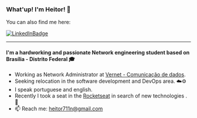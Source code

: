 ### What'up! I'm Heitor! :ghost:

You can also find me here:

[![LinkedInBadge](https://img.shields.io/badge/-LinkedIn-blue?style=flat&logo=Linkedin&logoColor=white&link=www.linkedin.com/in/heitor-de-melo-cardozo)](https://www.linkedin.com/in/heitor-de-melo-cardozo)

---

#### I'm a hardworking and passionate Network engineering student based on Brasília - Distrito Federal 🎓

- Working as Network Administrator  at [Vernet - Comunicação de dados](http://www.vernet.com.br/).
- Seeking relocation in the software development and DevOps area. :cloud::gear:
- I speak portuguese and english.
- Recently I took a seat in the [Rocketseat](https://rocketseat.com.br/) in search of new technologies . 🚀
- 📫 Reach me: heitor711n@gmail.com
